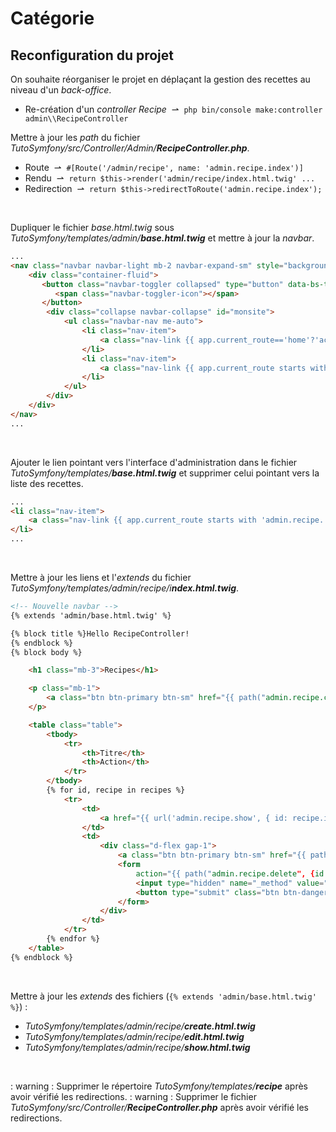 # Catégorie

## Reconfiguration du projet 

On souhaite réorganiser le projet en déplaçant la gestion des recettes au niveau d'un *back-office*.

- Re-création d'un *controller Recipe*  &nbsp;&#8640;&nbsp; `php bin/console make:controller admin\\RecipeController`


Mettre à jour les *path* du fichier *TutoSymfony/src/Controller/Admin/**RecipeController.php***.

- Route &nbsp;&#8640;&nbsp; `#[Route('/admin/recipe', name: 'admin.recipe.index')]`
- Rendu &nbsp;&#8640;&nbsp; `return $this->render('admin/recipe/index.html.twig' ...`
- Redirection &nbsp;&#8640;&nbsp; `return $this->redirectToRoute('admin.recipe.index');`

<br>

Dupliquer le fichier *base.html.twig* sous *TutoSymfony/templates/admin/**base.html.twig*** et mettre à jour la *navbar*.

```html
...
<nav class="navbar navbar-light mb-2 navbar-expand-sm" style="background-color: #f7e3fd;">
	<div class="container-fluid">
	   <button class="navbar-toggler collapsed" type="button" data-bs-toggle="collapse" data-bs-target="#monsite" aria-controls="monsite" aria-expanded="false" aria-label="Toggle navigation">
	      <span class="navbar-toggler-icon"></span>
	   </button>
		<div class="collapse navbar-collapse" id="monsite">
			<ul class="navbar-nav me-auto">
				<li class="nav-item">
					<a class="nav-link {{ app.current_route=='home'?'active':'' }}" href="{{ path("home") }}">Acceuil</a>
				</li>
				<li class="nav-item">
					<a class="nav-link {{ app.current_route starts with 'admin.recipe.'?'active':'' }}" href="{{ path("admin.recipe.index") }}">Recipe</a>
				</li>
			</ul>
		</div>
	</div>
</nav>
...
```

<br>

Ajouter le lien pointant vers l'interface d'administration dans le fichier *TutoSymfony/templates/**base.html.twig*** et supprimer celui pointant vers la liste des recettes.

```html
...
<li class="nav-item">
	<a class="nav-link {{ app.current_route starts with 'admin.recipe.'?'active':'' }}" href="{{ path("admin.recipe.index") }}">Admin</a>
</li>
...
```

<br>

Mettre à jour les liens et l'*extends* du fichier *TutoSymfony/templates/admin/recipe/i**ndex.html.twig***.

```html
<!-- Nouvelle navbar -->
{% extends 'admin/base.html.twig' %}

{% block title %}Hello RecipeController!
{% endblock %}
{% block body %}

	<h1 class="mb-3">Recipes</h1>

	<p class="mb-1">
		<a class="btn btn-primary btn-sm" href="{{ path("admin.recipe.create") }}">Nouvelle recette</a>
	</p>

	<table class="table">
		<tbody>
			<tr>
				<th>Titre</th>
				<th>Action</th>
			</tr>
		</tbody>
		{% for id, recipe in recipes %}
			<tr>
				<td>
					<a href="{{ url('admin.recipe.show', { id: recipe.id }) }}">{{ recipe.title }}</a>
				</td>
				<td>
					<div class="d-flex gap-1">
						<a class="btn btn-primary btn-sm" href="{{ path("admin.recipe.edit", {id: recipe.id }) }}">Editer</a>
						<form
							action="{{ path("admin.recipe.delete", {id: recipe.id }) }}" method="post">
							<input type="hidden" name="_method" value="DELETE">
							<button type="submit" class="btn btn-danger btn-sm">Supprimer</button>
						</form>
					</div>
				</td>
			</tr>
		{% endfor %}
	</table>
{% endblock %}
```

<br>

Mettre à jour les *extends* des fichiers (`{% extends 'admin/base.html.twig' %}`) :

- *TutoSymfony/templates/admin/recipe/**create.html.twig***
- *TutoSymfony/templates/admin/recipe/**edit.html.twig***
- *TutoSymfony/templates/admin/recipe/**show.html.twig***

<br>

: warning : Supprimer le répertoire *TutoSymfony/templates/**recipe*** après avoir vérifié les redirections.
: warning : Supprimer le fichier *TutoSymfony/src/Controller/**RecipeController.php*** après avoir vérifié les redirections.